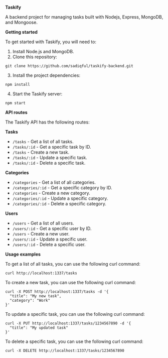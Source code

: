 **Taskify**

A backend project for managing tasks built with Nodejs, Express, MongoDB, and Mongoose.

**Getting started**

To get started with Taskify, you will need to:

1. Install Node.js and MongoDB.
2. Clone this repository:

```
git clone https://github.com/sadiqful/taskify-backend.git
```

3. Install the project dependencies:

```
npm install
```

4. Start the Taskify server:

```
npm start
```

**API routes**

The Taskify API has the following routes:

**Tasks**

* `/tasks` - Get a list of all tasks.
* `/tasks/:id` - Get a specific task by ID.
* `/tasks` - Create a new task.
* `/tasks/:id` - Update a specific task.
* `/tasks/:id` - Delete a specific task.

**Categories**

* `/categories` - Get a list of all categories.
* `/categories/:id` - Get a specific category by ID.
* `/categories` - Create a new category.
* `/categories/:id` - Update a specific category.
* `/categories/:id` - Delete a specific category.

**Users**

* `/users` - Get a list of all users.
* `/users/:id` - Get a specific user by ID.
* `/users` - Create a new user.
* `/users/:id` - Update a specific user.
* `/users/:id` - Delete a specific user.

**Usage examples**

To get a list of all tasks, you can use the following curl command:

```
curl http://localhost:1337/tasks
```

To create a new task, you can use the following curl command:

```
curl -X POST http://localhost:1337/tasks -d '{
  "title": "My new task",
  "category": "Work"
}'
```

To update a specific task, you can use the following curl command:

```
curl -X PUT http://localhost:1337/tasks/1234567890 -d '{
  "title": "My updated task"
}'
```

To delete a specific task, you can use the following curl command:

```
curl -X DELETE http://localhost:1337/tasks/1234567890
```
